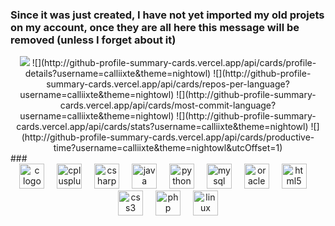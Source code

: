 ### Since it was just created, I have not yet imported my old projets on my account, once they are all here this message will be removed (unless I forget about it)

<div align="center">
  <img src="http://github-profile-summary-cards.vercel.app/api/cards/profile-details?username=calliixte&theme=nightowl"/>
  ![](http://github-profile-summary-cards.vercel.app/api/cards/profile-details?username=calliixte&theme=nightowl)
  ![](http://github-profile-summary-cards.vercel.app/api/cards/repos-per-language?username=calliixte&theme=nightowl)
  ![](http://github-profile-summary-cards.vercel.app/api/cards/most-commit-language?username=calliixte&theme=nightowl)
  ![](http://github-profile-summary-cards.vercel.app/api/cards/stats?username=calliixte&theme=nightowl)
  ![](http://github-profile-summary-cards.vercel.app/api/cards/productive-time?username=calliixte&theme=nightowl&utcOffset=1) 
</div>
###

<div align="center">
  <img src="https://cdn.jsdelivr.net/gh/devicons/devicon/icons/c/c-original.svg" height="40" alt="c logo"  />
  <img width="12" />
  <img src="https://cdn.jsdelivr.net/gh/devicons/devicon/icons/cplusplus/cplusplus-original.svg" height="40" alt="cplusplus logo"  />
  <img width="12" />
  <img src="https://cdn.jsdelivr.net/gh/devicons/devicon/icons/csharp/csharp-original.svg" height="40" alt="csharp logo"  />
  <img width="12" />
  <img src="https://skillicons.dev/icons?i=java" height="40" alt="java logo"  />
  <img width="12" />
  <img src="https://cdn.jsdelivr.net/gh/devicons/devicon/icons/python/python-original.svg" height="40" alt="python logo"  />
  <img width="12" />
  <img src="https://cdn.simpleicons.org/mysql/4479A1" height="40" alt="mysql logo"  />
  <img width="12" />
  <img src="https://cdn.jsdelivr.net/gh/devicons/devicon/icons/oracle/oracle-original.svg" height="40" alt="oracle logo"  />
  <img width="12" />
  <img src="https://cdn.jsdelivr.net/gh/devicons/devicon/icons/html5/html5-original.svg" height="40" alt="html5 logo"  />
  <img width="12" />
  <img src="https://cdn.jsdelivr.net/gh/devicons/devicon/icons/css3/css3-original.svg" height="40" alt="css3 logo"  />
  <img width="12" />
  <img src="https://cdn.simpleicons.org/php/777BB4" height="40" alt="php logo"  />
  <img width="12" />
  <img src="https://skillicons.dev/icons?i=linux" height="40" alt="linux logo"  />
</div>

###

